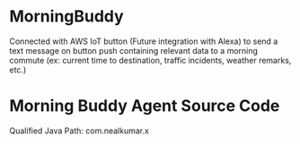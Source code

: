 # MorningBuddy
Connected with AWS IoT button (Future integration with Alexa) to send a text message on button push containing relevant data to a morning commute (ex: current time to destination, traffic incidents, weather remarks, etc.)

# Morning Buddy Agent Source Code
Qualified Java Path: com.nealkumar.x
